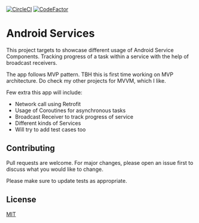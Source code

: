[![CircleCI](https://circleci.com/gh/bosankus/Weatherify-MVP.svg?style=svg)](https://androidplay.in)  [![CodeFactor](https://www.codefactor.io/repository/github/bosankus/Android-Services/badge?style=plastic)](https://www.codefactor.io/repository/github/bosankus/Weatherify-MVP/stats)

# Android Services

This project targets to showcase different usage of Android Service Components. Tracking progress of a task within a service with the help of broadcast receivers.

The app follows MVP pattern. TBH this is first time working on MVP architecture. Do check my other projects for MVVM, which I like.

Few extra this app will include:
- Network call using Retrofit
- Usage of Coroutines for asynchronous tasks
- Broadcast Receiver to track progress of service
- Different kinds of Services
- Will try to add test cases too

## Contributing
Pull requests are welcome. For major changes, please open an issue first to discuss what you would like to change.

Please make sure to update tests as appropriate.

## License
[MIT](https://choosealicense.com/licenses/mit/)
